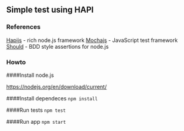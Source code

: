 ## Simple test using HAPI

### References

[Hapijs](https://hapijs.com/) - rich node.js framework
[Mochajs](https://mochajs.org/) - JavaScript test framework
[Should](https://github.com/shouldjs/should.js) - BDD style assertions for node.js

### Howto

####Install node.js

https://nodejs.org/en/download/current/

####Install dependeces
`npm install`

####Run tests
`npm test`

####Run app
`npm start `